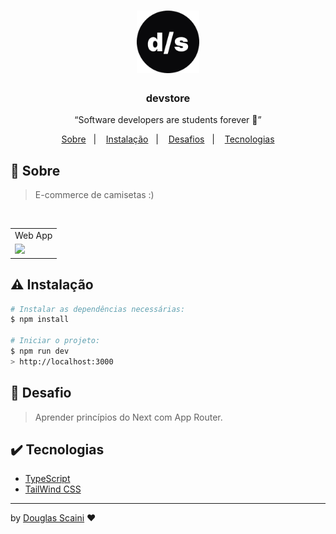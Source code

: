 <h1 align="center"><img src="https://github.com/israelcruzz/devstore/blob/main/public/favicon.png" width="100px"/></h1>

<h3 align="center">devstore</h3>

<p align="center">“Software developers are students forever 🧠”</p>

<p align="center">
  <a href="#about">Sobre</a>&nbsp;&nbsp;&nbsp;|&nbsp;&nbsp;&nbsp;
  <a href="#install">Instalação</a>&nbsp;&nbsp;&nbsp;|&nbsp;&nbsp;&nbsp;
  <a href="#challenge">Desafios</a>&nbsp;&nbsp;&nbsp;|&nbsp;&nbsp;&nbsp;
  <a href="#technologies">Tecnologias</a>
</p>

## :speech_balloon: Sobre <a name="about"></a>

> E-commerce de camisetas :)

<br />
<table>
  <tr>
    <td colspan="1">Web App</td>
  </tr>
  <tr>
    <td><img src=".github/home.png" width="1000px" /></td></td>
  </tr>
</table>

## :warning: Instalação <a name="install"></a>

```bash
# Instalar as dependências necessárias:
$ npm install

# Iniciar o projeto:
$ npm run dev
> http://localhost:3000

```

## :triangular_flag_on_post: Desafio <a name="challenge"></a>

> Aprender princípios do Next com App Router.

## :heavy_check_mark: Tecnologias <a name="technologies"></a>

-   [TypeScript](https://www.typescriptlang.org/)
-   [TailWind CSS](https://tailwindcss.com/)

---

by [Douglas Scaini](https://www.github.com/douglasscaini) ❤️
